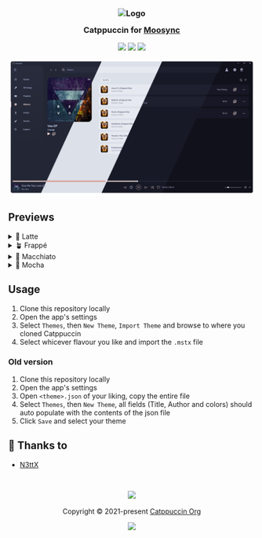 <h3 align="center">
	<img src="https://raw.githubusercontent.com/catppuccin/catppuccin/main/assets/logos/exports/1544x1544_circle.png" width="100" alt="Logo"/><br/>
	<img src="https://raw.githubusercontent.com/catppuccin/catppuccin/main/assets/misc/transparent.png" height="30" width="0px"/>
	Catppuccin for <a href="https://moosync.app/">Moosync</a>
	<img src="https://raw.githubusercontent.com/catppuccin/catppuccin/main/assets/misc/transparent.png" height="30" width="0px"/>
</h3>

<p align="center">
	<a href="https://github.com/ApplePie420/catppuccin-moosync/stargazers"><img src="https://img.shields.io/github/stars/ApplePie420/catppuccin-moosync?colorA=363a4f&colorB=b7bdf8&style=for-the-badge"></a>
	<a href="https://github.com/ApplePie420/catppuccin-moosync/issues"><img src="https://img.shields.io/github/issues/ApplePie420/catppuccin-moosync?colorA=363a4f&colorB=f5a97f&style=for-the-badge"></a>
	<a href="https://github.com/ApplePie420/catppuccin-moosync/contributors"><img src="https://img.shields.io/github/contributors/ApplePie420/catppuccin-moosync?colorA=363a4f&colorB=a6da95&style=for-the-badge"></a>
</p>

<p align="center">
	<img src="./assets/moosync-catppuccin-preview.webp"/>
</p>

## Previews

<details>
<summary>🌻 Latte</summary>
<img src="./assets/latte.jpg"/>
</details>
<details>
<summary>🪴 Frappé</summary>
<img src="./assets/frappe.jpg"/>
</details>
<details>
<summary>🌺 Macchiato</summary>
<img src="./assets/macchiato.jpg"/>
</details>
<details>
<summary>🌿 Mocha</summary>
<img src="./assets/mocha.jpg"/>
</details>

## Usage

1. Clone this repository locally
2. Open the app's settings
3. Select `Themes`, then `New Theme`, `Import Theme` and browse to where you cloned Catppuccin
4. Select whicever flavour you like and import the `.mstx` file

### Old version
1. Clone this repository locally
2. Open the app's settings
3. Open `<theme>.json` of your liking, copy the entire file
4. Select `Themes`, then `New Theme`, all fields (Title, Author and colors) should auto populate with the contents of the json file
5. Click `Save` and select your theme

<!-- this section is optional -->
## 💝 Thanks to

- [N3ttX](https://github.com/ApplePie420)

&nbsp;

<p align="center">
	<img src="https://raw.githubusercontent.com/catppuccin/catppuccin/main/assets/footers/gray0_ctp_on_line.svg?sanitize=true" />
</p>

<p align="center">
	Copyright &copy; 2021-present <a href="https://github.com/catppuccin" target="_blank">Catppuccin Org</a>
</p>

<p align="center">
	<a href="https://github.com/catppuccin/catppuccin/blob/main/LICENSE"><img src="https://img.shields.io/static/v1.svg?style=for-the-badge&label=License&message=MIT&logoColor=d9e0ee&colorA=363a4f&colorB=b7bdf8"/></a>
</p>
